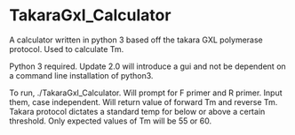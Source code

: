 # TakaraGxl_Calculator
A calculator written in python 3 based off the takara GXL polymerase protocol. Used to calculate Tm. 

Python 3 required. Update 2.0 will introduce a gui and not be dependent on a command line installation of python3. 

To run, ./TakaraGxl_Calculator. Will prompt for F primer and R primer. Input them, case independent. 
Will return value of forward Tm and reverse Tm. Takara protocol dictates a standard temp for below or above a certain threshold. 
Only expected values of Tm will be 55 or 60. 
